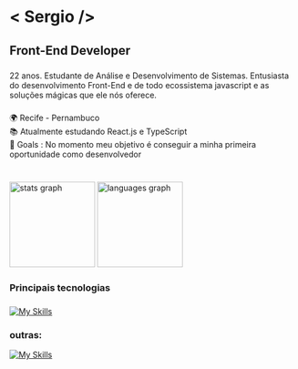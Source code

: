 <h1 align="left"> < Sergio />

###

<h2 align="left">Front-End Developer</h2>

###

<p align="left">22 anos. Estudante de Análise e Desenvolvimento de Sistemas. Entusiasta do desenvolvimento Front-End e de todo ecossistema javascript e as  soluções mágicas que ele nós oferece.</p>

###

<p align="left">🌍  Recife - Pernambuco<br>📚 Atualmente estudando React.js e TypeScript <br>🎯 Goals : No momento meu objetivo é conseguir a minha primeira oportunidade como desenvolvedor</p>

###

<br clear="both">

<div align="left">
  <img src="https://github-readme-stats.vercel.app/api?hide_title=true&hide_rank=false&show_icons=true&include_all_commits=true&count_private=false&disable_animations=false&theme=dark&locale=en&hide_border=true&username=sergiohdljr" height="150" alt="stats graph"  />
  <img src="https://github-readme-stats.vercel.app/api/top-langs?locale=en&hide_title=false&layout=compact&card_width=320&langs_count=5&theme=dark&hide_border=true&username=sergiohdljr" height="150" alt="languages graph"  />
</div>

###

<h3 align="left">Principais tecnologias</h3>

###

  [![My Skills](https://skillicons.dev/icons?i=html,css,js,ts,react,sass,styledcomponents,tailwind)](https://skillicons.dev)

###

<h3 align=left >outras: </h3>
  
[![My Skills](https://skillicons.dev/icons?i=postgres,mysql)](https://skillicons.dev)
